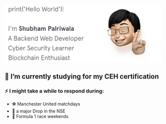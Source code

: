 <img src=https://github.com/ShubhamPalriwala/ShubhamPalriwala/blob/master/me.jpg>

##  🔭 I’m currently studying for my CEH certification
### ⚡ I might take a while to respond during:
- :soccer: Manchester United matchdays
- :money_with_wings: a major Drop in the NSE
- :car: Formula 1 race weekends
